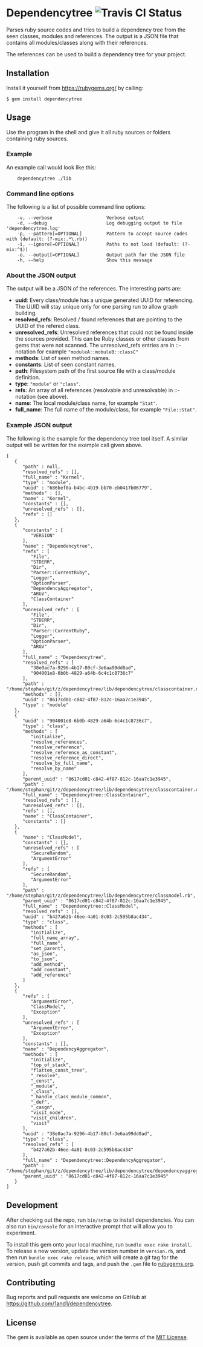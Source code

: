 # Dependencytree ![Travis CI Status](https://travis-ci.org/1and1/dependencytree.svg?branch=master)

Parses ruby source codes and tries to build a dependency tree from the seen classes, modules and references.
The output is a JSON file that contains all modules/classes along with their references.

The references can be used to build a dependency tree for your project.

## Installation

Install it yourself from https://rubygems.org/ by calling:

    $ gem install dependencytree

## Usage

Use the program in the shell and give it all ruby sources or folders containing ruby sources.

### Example

An example call would look like this:

        dependencytree ./lib

### Command line options

The following is a list of possible command line options:

        -v, --verbose                    Verbose output
        -d, --debug                      Log debugging output to file 'dependencytree.log'
        -p, --pattern[=OPTIONAL]         Pattern to accept source codes with (default: (?-mix:.*\.rb))
        -i, --ignore[=OPTIONAL]          Paths to not load (default: (?-mix:^$))
        -o, --output[=OPTIONAL]          Output path for the JSON file
        -h, --help                       Show this message

### About the JSON output

The output will be a JSON of the references. The interesting parts are:
* **uuid**: Every class/module has a unique generated UUID for referencing. The UUID will stay unique only for one parsing run to allow graph building.
* **resolved_refs**: Resolved / found references that are pointing to the UUID of the refered class.
* **unresolved_refs**: Unresolved references that could not be found inside the sources provided.
  This can be Ruby classes or other classes from gems that were not scanned.
  The unresolved_refs entries are in ::-notation for example `"moduleA::mobuleB::classC"`
* **methods**: List of seen method names.
* **constants**: List of seen constant names.
* **path**: Filesystem path of the first source file with a class/module definition.
* **type**: `"module"` or `"class"`.
* **refs**: An array of all references (resolvable and unresolvable) in ::-notation (see above).
* **name**: The local module/class name, for example `"Stat"`.
* **full_name**: The full name of the module/class, for example `"File::Stat"`.

### Example JSON output

The following is the example for the dependency tree tool itself.
A similar output will be written for the example call given above.

```
[
   {
      "path" : null,
      "resolved_refs" : [],
      "full_name" : "Kernel",
      "type" : "module",
      "uuid" : "686bef0a-b4bc-4b19-bb70-eb0417b06779",
      "methods" : [],
      "name" : "Kernel",
      "constants" : [],
      "unresolved_refs" : [],
      "refs" : []
   },
   {
      "constants" : [
         "VERSION"
      ],
      "name" : "Dependencytree",
      "refs" : [
         "File",
         "STDERR",
         "Dir",
         "Parser::CurrentRuby",
         "Logger",
         "OptionParser",
         "DependencyAggregator",
         "ARGV",
         "ClassContainer"
      ],
      "unresolved_refs" : [
         "File",
         "STDERR",
         "Dir",
         "Parser::CurrentRuby",
         "Logger",
         "OptionParser",
         "ARGV"
      ],
      "full_name" : "Dependencytree",
      "resolved_refs" : [
         "38e0ac7a-9296-4b17-80cf-3e6aa99dd8ad",
         "904001e8-6b0b-4829-a64b-6c4c1c8736c7"
      ],
      "path" : "/home/stephan/git/z/dependencytree/lib/dependencytree/classcontainer.rb",
      "methods" : [],
      "uuid" : "8617cd01-c842-4f87-812c-16aa7c1e3945",
      "type" : "module"
   },
   {
      "uuid" : "904001e8-6b0b-4829-a64b-6c4c1c8736c7",
      "type" : "class",
      "methods" : [
         "initialize",
         "resolve_references",
         "resolve_reference",
         "resolve_reference_as_constant",
         "resolve_reference_direct",
         "resolve_by_full_name",
         "resolve_by_name"
      ],
      "parent_uuid" : "8617cd01-c842-4f87-812c-16aa7c1e3945",
      "path" : "/home/stephan/git/z/dependencytree/lib/dependencytree/classcontainer.rb",
      "full_name" : "Dependencytree::ClassContainer",
      "resolved_refs" : [],
      "unresolved_refs" : [],
      "refs" : [],
      "name" : "ClassContainer",
      "constants" : []
   },
   {
      "name" : "ClassModel",
      "constants" : [],
      "unresolved_refs" : [
         "SecureRandom",
         "ArgumentError"
      ],
      "refs" : [
         "SecureRandom",
         "ArgumentError"
      ],
      "path" : "/home/stephan/git/z/dependencytree/lib/dependencytree/classmodel.rb",
      "parent_uuid" : "8617cd01-c842-4f87-812c-16aa7c1e3945",
      "full_name" : "Dependencytree::ClassModel",
      "resolved_refs" : [],
      "uuid" : "b427a62b-46ee-4a01-8c03-2c595b8ac434",
      "type" : "class",
      "methods" : [
         "initialize",
         "full_name_array",
         "full_name",
         "set_parent",
         "as_json",
         "to_json",
         "add_method",
         "add_constant",
         "add_reference"
      ]
   },
   {
      "refs" : [
         "ArgumentError",
         "ClassModel",
         "Exception"
      ],
      "unresolved_refs" : [
         "ArgumentError",
         "Exception"
      ],
      "constants" : [],
      "name" : "DependencyAggregator",
      "methods" : [
         "initialize",
         "top_of_stack",
         "flatten_const_tree",
         "_resolve",
         "_const",
         "_module",
         "_class",
         "_handle_class_module_common",
         "_def",
         "_casgn",
         "visit_node",
         "visit_children",
         "visit"
      ],
      "uuid" : "38e0ac7a-9296-4b17-80cf-3e6aa99dd8ad",
      "type" : "class",
      "resolved_refs" : [
         "b427a62b-46ee-4a01-8c03-2c595b8ac434"
      ],
      "full_name" : "Dependencytree::DependencyAggregator",
      "path" : "/home/stephan/git/z/dependencytree/lib/dependencytree/dependencyaggregator.rb",
      "parent_uuid" : "8617cd01-c842-4f87-812c-16aa7c1e3945"
   }
]
```

## Development

After checking out the repo, run `bin/setup` to install dependencies. You can also run `bin/console` for an interactive prompt that will allow you to experiment.

To install this gem onto your local machine, run `bundle exec rake install`. To release a new version, update the version number in `version.rb`, and then run `bundle exec rake release`, which will create a git tag for the version, push git commits and tags, and push the `.gem` file to [rubygems.org](https://rubygems.org).

## Contributing

Bug reports and pull requests are welcome on GitHub at https://github.com/1and1/dependencytree.

## License

The gem is available as open source under the terms of the [MIT License](http://opensource.org/licenses/MIT).
